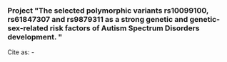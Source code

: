 ### Project "The selected polymorphic variants rs10099100, rs61847307 and rs9879311 as a strong genetic and genetic- sex-related risk factors of Autism Spectrum Disorders development. "
Cite as: -
